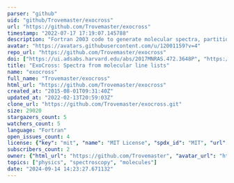 ```yaml
---
parser: "github"
uid: "github/Trovemaster/exocross"
url: "https://github.com/Trovemaster/exocross"
timestamp: "2022-07-17 17:19:07.145788"
description: "Fortran 2003 code to generate molecular spectra, partition functions, lifetimes, cooling functions etc  using ExoMol line lists"
avatar: "https://avatars.githubusercontent.com/u/12001159?v=4"
repo_url: "https://github.com/Trovemaster/exocross"
doi: ["https://ui.adsabs.harvard.edu/abs/2017MNRAS.472.3648P", "https://ui.adsabs.harvard.edu/abs/2018A%26A...614A.131Y", "https://ui.adsabs.harvard.edu/abs/2018ascl.soft03014Y/abstract"]
title: "ExoCross: Spectra from molecular line lists"
name: "exocross"
full_name: "Trovemaster/exocross"
html_url: "https://github.com/Trovemaster/exocross"
created_at: "2015-08-01T09:31:40Z"
updated_at: "2022-02-13T20:59:03Z"
clone_url: "https://github.com/Trovemaster/exocross.git"
size: 29020
stargazers_count: 5
watchers_count: 5
language: "Fortran"
open_issues_count: 4
license: {"key": "mit", "name": "MIT License", "spdx_id": "MIT", "url": "https://api.github.com/licenses/mit", "node_id": "MDc6TGljZW5zZTEz"}
subscribers_count: 2
owner: {"html_url": "https://github.com/Trovemaster", "avatar_url": "https://avatars.githubusercontent.com/u/12001159?v=4", "login": "Trovemaster", "type": "User"}
topics: ["physics", "spectroscopy", "molecules"]
date: "2024-09-14 14:23:27.671132"
---
```


